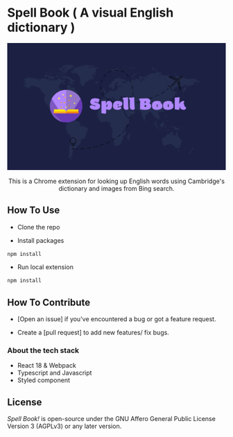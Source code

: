 # Spell Book ( A visual English dictionary )

<img alt="Save & share Bard conversations. Discover & use Bard prompts. Enhance Bard with more features. It's free & open-source." src="src/static/banner.jpg">

<p align="center">
  This is a Chrome extension for looking up English words using Cambridge's dictionary and images from Bing search.
</p>

## How To Use

- Clone the repo

- Install packages
```bash
npm install
```

- Run local extension
```bash
npm install
```

## How To Contribute

- [Open an issue] if you've encountered a bug or got a feature request.

- Create a [pull request] to add new features/ fix bugs.

### About the tech stack
- React 18 & Webpack
- Typescript and Javascript
- Styled component

## License

_Spell Book!_ is open-source under the GNU Affero General Public License Version 3 (AGPLv3) or any later version.

